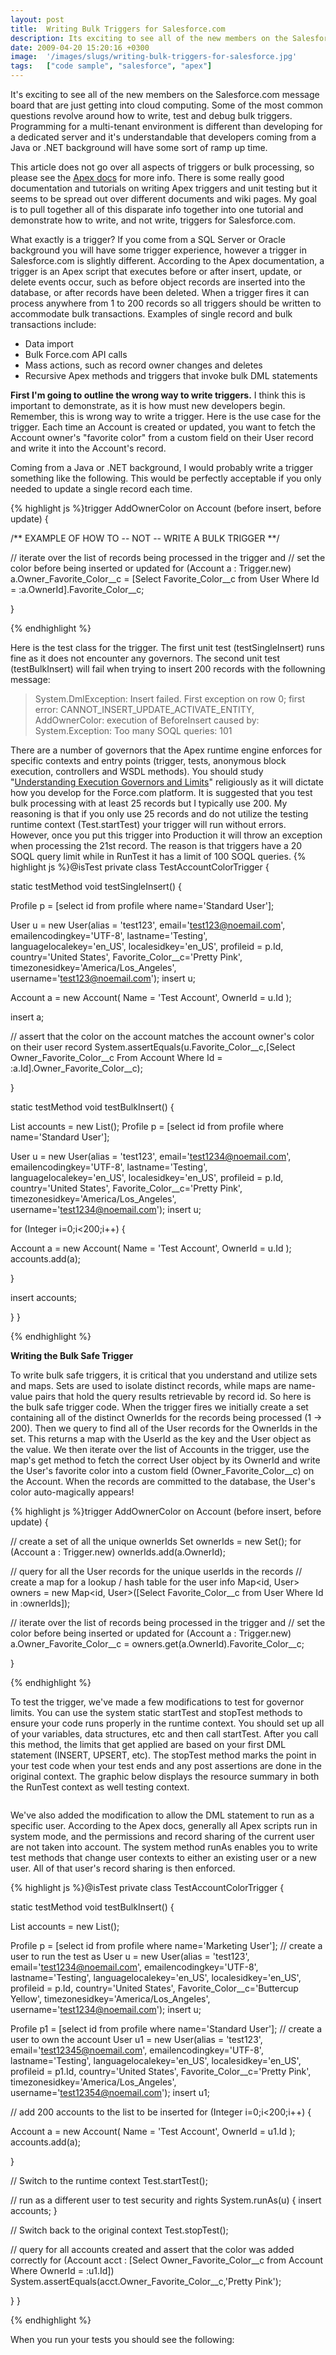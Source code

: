 ```yaml
---
layout: post
title:  Writing Bulk Triggers for Salesforce.com
description: Its exciting to see all of the new members on the Salesforce.com message board that are just getting into cloud computing. Some of the most common questions revolve around how to write, test and debug bulk triggers. Programming for a multi-tenant environment is different than developing for a dedicated server and its understandable that developers coming from a Java or .NET background will have some sort of ramp up time. This article does not go over all aspects of triggers or bulk processing, s
date: 2009-04-20 15:20:16 +0300
image:  '/images/slugs/writing-bulk-triggers-for-salesforce.jpg'
tags:   ["code sample", "salesforce", "apex"]
---
```

<p>It's exciting to see all of the new members on the Salesforce.com message board that are just getting into cloud computing. Some of the most common questions revolve around how to write, test and debug bulk triggers. Programming for a multi-tenant environment is different than developing for a dedicated server and it's understandable that developers coming from a Java or .NET background will have some sort of ramp up time.</p>
<p>This article does not go over all aspects of triggers or bulk processing, so please see the <a href="http://www.salesforce.com/us/developer/docs/apexcode/index.htm" target="_blank">Apex docs</a> for more info. There is some really good documentation and tutorials on writing Apex triggers and unit testing but it seems to be spread out over different documents and wiki pages. My goal is to pull together all of this disparate info together into one tutorial and demonstrate how to write, and not write, triggers for Salesforce.com.</p>
<p>What exactly is a trigger? If you come from a SQL Server or Oracle background you will have some trigger experience, however a trigger in Salesforce.com is slightly different. According to the Apex documentation, a trigger is an Apex script that executes before or after insert, update, or delete events occur, such as before object records are inserted into the database, or after records have been deleted. When a trigger fires it can process anywhere from 1 to 200 records so all triggers should be written to accommodate bulk transactions. Examples of single record and bulk transactions include:</p>
<ul>
 <li>Data import</li>
 <li>Bulk Force.com API calls</li>
 <li>Mass actions, such as record owner changes and deletes</li>
 <li>Recursive Apex methods and triggers that invoke bulk DML statements</li>
</ul>
<strong>First I'm going to outline the wrong way to write triggers.</strong> I think this is important to demonstrate, as it is how must new developers begin. Remember, this is wrong way to write a trigger. Here is the use case for the trigger. Each time an Account is created or updated, you want to fetch the Account owner's "favorite color" from a custom field on their User record and write it into the Account's record.
<p>Coming from a Java or .NET background, I would probably write a trigger something like the following. This would be perfectly acceptable if you only needed to update a single record each time.</p>
{% highlight js %}trigger AddOwnerColor on Account (before insert, before update) {

 /** EXAMPLE OF HOW TO -- NOT -- WRITE A BULK TRIGGER **/

 // iterate over the list of records being processed in the trigger and
 // set the color before being inserted or updated
 for (Account a : Trigger.new)
  a.Owner_Favorite_Color__c = [Select Favorite_Color__c from User Where Id = :a.OwnerId].Favorite_Color__c;

}

{% endhighlight %}
<p>Here is the test class for the trigger. The first unit test (testSingleInsert) runs fine as it does not encounter any governors. The second unit test (testBulkInsert) will fail when trying to insert 200 records with the followning message:</p>
<blockquote>System.DmlException: Insert failed. First exception on row 0; first error: CANNOT_INSERT_UPDATE_ACTIVATE_ENTITY, AddOwnerColor: execution of BeforeInsert
caused by: System.Exception: Too many SOQL queries: 101</blockquote>
There are a number of governors that the Apex runtime engine enforces for specific contexts and entry points (trigger, tests, anonymous block execution, controllers and WSDL methods). You should study "<a href="http://www.salesforce.com/us/developer/docs/apexcode/Content/apex_gov_limits.htm" target="_blank">Understanding Execution Governors and Limits</a>" religiously as it will dictate how you develop for the Force.com platform. It is suggested that you test bulk processing with at least 25 records but I typically use 200. My reasoning is that if you only use 25 records and do not utilize the testing runtime context (Test.startTest) your trigger will run without errors. However, once you put this trigger into Production it will throw an exception when processing the 21st record. The reason is that triggers have a 20 SOQL query limit while in RunTest it has a limit of 100 SOQL queries.
{% highlight js %}@isTest
private class TestAccountColorTrigger {

 static testMethod void testSingleInsert() {

  Profile p = [select id from profile where name='Standard User'];

  User u = new User(alias = 'test123', email='test123@noemail.com',
   emailencodingkey='UTF-8', lastname='Testing', languagelocalekey='en_US',
   localesidkey='en_US', profileid = p.Id, country='United States',
   Favorite_Color__c='Pretty Pink',
   timezonesidkey='America/Los_Angeles', username='test123@noemail.com');
  insert u;

  Account a = new Account(
   Name = 'Test Account',
   OwnerId = u.Id
  );

  insert a;

  // assert that the color on the account matches the account owner's color on their user record
  System.assertEquals(u.Favorite_Color__c,[Select Owner_Favorite_Color__c From Account Where Id = :a.Id].Owner_Favorite_Color__c);

 }

 static testMethod void testBulkInsert() {

  List<account> accounts = new List<account>();
  Profile p = [select id from profile where name='Standard User'];

  User u = new User(alias = 'test123', email='test1234@noemail.com',
   emailencodingkey='UTF-8', lastname='Testing', languagelocalekey='en_US',
   localesidkey='en_US', profileid = p.Id, country='United States',
   Favorite_Color__c='Pretty Pink',
   timezonesidkey='America/Los_Angeles', username='test1234@noemail.com');
  insert u;

  for (Integer i=0;i<200;i++) {

   Account a = new Account(
    Name = 'Test Account',
    OwnerId = u.Id
   );
   accounts.add(a);

  }

  insert accounts;

 }
}

{% endhighlight %}
<p><strong>Writing the Bulk Safe Trigger</strong></p>
<p>To write bulk safe triggers, it is critical that you understand and utilize sets and maps. Sets are used to isolate distinct records, while maps are name-value pairs that hold the query results retrievable by record id. So here is the bulk safe trigger code. When the trigger fires we initially create a set containing all of the distinct OwnerIds for the records being processed (1 -> 200). Then we query to find all of the User records for the OwnerIds in the set. This returns a map with the UserId as the key and the User object as the value. We then iterate over the list of Accounts in the trigger, use the map's get method to fetch the correct User object by its OwnerId and write the User's favorite color into a custom field (Owner_Favorite_Color__c) on the Account. When the records are committed to the database, the User's color auto-magically appears!</p>
{% highlight js %}trigger AddOwnerColor on Account (before insert, before update) {

 // create a set of all the unique ownerIds
 Set<id> ownerIds = new Set<id>();
 for (Account a : Trigger.new)
 ownerIds.add(a.OwnerId);

 // query for all the User records for the unique userIds in the records
 // create a map for a lookup / hash table for the user info
 Map<id, User> owners = new Map<id, User>([Select Favorite_Color__c from User Where Id in :ownerIds]);

 // iterate over the list of records being processed in the trigger and
 // set the color before being inserted or updated
 for (Account a : Trigger.new)
  a.Owner_Favorite_Color__c = owners.get(a.OwnerId).Favorite_Color__c;

}

{% endhighlight %}
<p>To test the trigger, we've made a few modifications to test for governor limits. You can use the system static startTest and stopTest methods to ensure your code runs properly in the runtime context. You should set up all of your variables, data structures, etc and then call startTest. After you call this method, the limits that get applied are based on your first DML statement (INSERT, UPSERT, etc). The stopTest method marks the point in your test code when your test ends and any post assertions are done in the original context. The graphic below displays the resource summary in both the RunTest context as well testing context.</p>
<p><img src="images/user-context_tita6e.png" alt="" ></p>
<p>We've also added the modification to allow the DML statement to run as a specific user. According to the Apex docs, generally all Apex scripts run in system mode, and the permissions and record sharing of the current user are not taken into account. The system method runAs enables you to write test methods that change user contexts to either an existing user or a new user. All of that user's record sharing is then enforced.</p>
{% highlight js %}@isTest
private class TestAccountColorTrigger {

 static testMethod void testBulkInsert() {

  List<account> accounts = new List<account>();

  Profile p = [select id from profile where name='Marketing User'];
  // create a user to run the test as
  User u = new User(alias = 'test123', email='test1234@noemail.com',
   emailencodingkey='UTF-8', lastname='Testing', languagelocalekey='en_US',
   localesidkey='en_US', profileid = p.Id, country='United States',
   Favorite_Color__c='Buttercup Yellow',
   timezonesidkey='America/Los_Angeles', username='test1234@noemail.com');
  insert u;

  Profile p1 = [select id from profile where name='Standard User'];
  // create a user to own the account
  User u1 = new User(alias = 'test123', email='test12345@noemail.com',
   emailencodingkey='UTF-8', lastname='Testing', languagelocalekey='en_US',
   localesidkey='en_US', profileid = p1.Id, country='United States',
   Favorite_Color__c='Pretty Pink',
   timezonesidkey='America/Los_Angeles', username='test12354@noemail.com');
  insert u1;

  // add 200 accounts to the list to be inserted
  for (Integer i=0;i<200;i++) {

   Account a = new Account(
    Name = 'Test Account',
    OwnerId = u1.Id
   );
   accounts.add(a);

  }

  // Switch to the runtime context
 Test.startTest();

 // run as a different user to test security and rights
 System.runAs(u) {
   insert accounts;
 }

 // Switch back to the original context
 Test.stopTest();

  // query for all accounts created and assert that the color was added correctly
  for (Account acct : [Select Owner_Favorite_Color__c from Account Where OwnerId = :u1.Id])
   System.assertEquals(acct.Owner_Favorite_Color__c,'Pretty Pink');

 }
}

{% endhighlight %}
<p>When you run your tests you should see the following:</p>
<p><img src="http://res.cloudinary.com/blog-jeffdouglas-com/image/upload/v1400399625/test-results_cthxxg.png" alt="" ></p>

